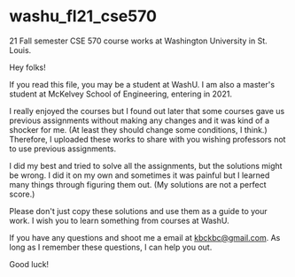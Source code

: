 # washu_fl21_cse570
21 Fall semester CSE 570 course works at Washington University in St. Louis.

Hey folks!

If you read this file, you may be a student at WashU. I am also a master's student at McKelvey School of Engineering, entering in 2021.

I really enjoyed the courses but I found out later that some courses gave us previous assignments without making any changes and it was kind of a shocker for me. (At least they should change some conditions, I think.) Therefore, I uploaded these works to share with you wishing professors not to use previous assignments.

I did my best and tried to solve all the assignments, but the solutions might be wrong. I did it on my own and sometimes it was painful but I learned many things through figuring them out. (My solutions are not a perfect score.)

Please don't just copy these solutions and use them as a guide to your work. I wish you to learn something from courses at WashU.

If you have any questions and shoot me a email at kbckbc@gmail.com. As long as I remember these questions, I can help you out.

Good luck!
